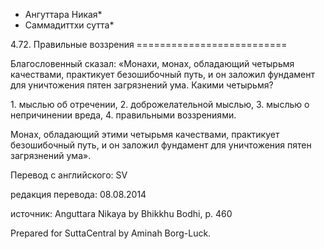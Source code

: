 * Ангуттара Никая*
* Саммадиттхи сутта*

4\.72\. Правильные воззрения
\=\=\=\=\=\=\=\=\=\=\=\=\=\=\=\=\=\=\=\=\=\=\=\=\=\=

Благословенный сказал: «Монахи, монах, обладающий четырьмя качествами, практикует безошибочный путь, и он заложил фундамент для уничтожения пятен загрязнений ума\. Какими четырьмя?

1\. мыслью об отречении,
2\. доброжелательной мыслью,
3\. мыслью о непричинении вреда,
4\. правильными воззрениями\.

Монах, обладающий этими четырьмя качествами, практикует безошибочный путь, и он заложил фундамент для уничтожения пятен загрязнений ума»\.

Перевод с английского: SV

редакция перевода: 08\.08\.2014

источник: Anguttara Nikaya by Bhikkhu Bodhi, p\. 460

Prepared for SuttaCentral by Aminah Borg\-Luck\.